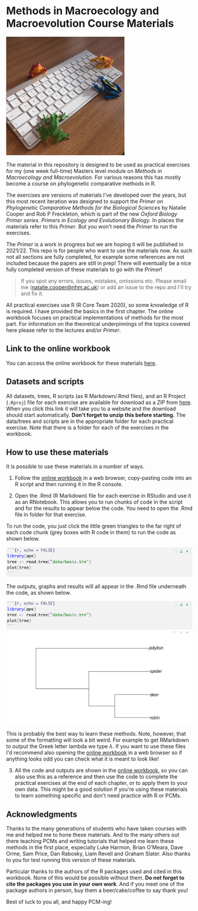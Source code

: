 # Methods in Macroecology and Macroevolution Course Materials

![Frogs love PCMs.](images/frogs_keyboard.JPG)

The material in this repository is designed to be used as practical exercises for my (one week full-time) Masters level module on *Methods in Macroecology and Macroevolution*. For various reasons this has mostly become a course on phylogenetic comparative methods in R. 

The exercises are versions of materials I've developed over the years, but this most recent iteration was designed to support the *Primer on Phylogenetic Comparative Methods for the Biological Sciences* by Natalie Cooper and Rob P Freckleton, which is part of the new *Oxford Biology Primer series. Primers in Ecology and Evolutionary Biology*. In places the materials refer to this *Primer*. But you won't need the *Primer* to run the exercises. 

The *Primer* is a work in progress but we are hoping it will be published in 2021/22. This repo is for people who want to use the materials now. As such not all sections are fully completed, for example some references are not included because the papers are still in prep! There will eventually be a nice fully completed version of these materials to go with the *Primer*! 

> If you spot any errors, issues, mistakes, omissions etc. Please email me (natalie.cooper@nhm.ac.uk) or add an issue to the repo and I'll try and fix it.

All practical exercises use R (R Core Team 2020), so some knowledge of R is required. I have provided the basics in the first chapter. The online workbook focuses on practical implementations of methods for the most part. For information on the theoretical underpinnings of the topics covered here please refer to the lectures and/or *Primer*. 

## Link to the online workbook
You can access the online workbook for these materials [here](https://nhcooper123.github.io/macro-module-2020/).

## Datasets and scripts
All datasets, trees, R scripts (as R Markdown/.Rmd files), and an R Project (`.Rproj`) file for each exercise are available for download as a ZIP from [here](https://minhaskamal.github.io/DownGit/#/home?url=https://github.com/nhcooper123/macro-module-2020/tree/master/Cooper_Macro_Practicals). When you click this link it will take you to a website and the download should start automatically. **Don't forget to **unzip** this before starting.** The data/trees and scripts are in the appropriate folder for each practical exercise. Note that there is a folder for each of the exercises in the workbook.

## How to use these materials
It is possible to use these materials in a number of ways.

1. Follow the [online workbook](https://nhcooper123.github.io/macro-module-2020/) in a web browser, copy-pasting code into an R script and then running it in the R console.

2. Open the .Rmd (R Markdown) file for each exercise in RStudio and use it as an RNotebook. This allows you to run chunks of code in the script and for the results to appear below the code. You need to open the .Rmd file in folder for that exercise. 

To run the code, you just click the little green triangles to the far right of each code chunk (grey boxes with R code in them) to run the code as shown below. 

![What a code chunk looks like in an RMarkdown file.](images/rmd-setup.png)

The outputs, graphs and results will all appear in the .Rmd file underneath the code, as shown below. 

![After you click the green triangle in the top left hand corner of the code chunk, the code runs and the outputs appear under the code chunk within the RMarkdown file.](images/rmd-working.png)

This is probably the best way to learn these methods. Note, however, that some of the formatting will look a bit weird. For example to get RMarkdown to output the Greek letter lambda we type $\lambda$. If you want to use these files I'd recommend also opening the [online workbook](https://nhcooper123.github.io/macro-module-2020/) in a web browser so if anything looks odd you can check what it is meant to look like!

3. All the code and outputs are shown in the [online workbook](https://nhcooper123.github.io/macro-module-2020/), so you can also use this as a reference and then use the code to complete the practical exercises at the end of each chapter, or to apply them to your own data. This might be a good solution if you're using these materials to learn something specific and don't need practice with R or PCMs.

## Acknowledgments
Thanks to the many generations of students who have taken courses with me and helped me to hone these materials. And to the many others out there teaching PCMs and writing tutorials that helped me learn these methods in the first place, especially Luke Harmon, Brian O'Meara, Dave Orme, Sam Price, Dan Rabosky, Liam Revell and Graham Slater. Also thanks to you for test running this version of these materials.

Particular thanks to the authors of the R packages used and cited in this workbook. None of this would be possible without them. __Do not forget to cite the packages you use in your own work__. And if you meet one of the package authors in person, buy them a beer/cake/coffee to say thank you!

Best of luck to you all, and happy PCM-ing!
